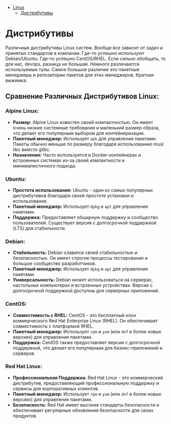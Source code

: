
- [Linux](#linux)
  - [Дистрибутивы](#Дистрибутивы)

# Дистрибутивы

Различные дистрибутивы Linux систем. Вообще все зависит от задач и принятых стандартов в компании. Где-то успешно используют Debian/Ubuntu. Где-то успешно CentOS/RHEL.
Если сильно обобщать, то для нас, devops, разница не большая. 
Немного различаются используемые тулы. Самое большое различие это пакетные менеджеры и репозитории пакетов для этих менеджеров.
Краткая выжимка:

## **Сравнение Различных Дистрибутивов Linux:**

### **Alpine Linux:**
- **Размер:** Alpine Linux известен своей компактностью. Он имеет очень низкие системные требования и маленький размер образа, что делает его популярным выбором для контейнеризации.
- **Пакетный менеджер:** Использует `apk` для управления пакетами. Пакеты обычно меньше по размеру благодаря использованию musl libc вместо glibc.
- **Назначение:** Часто используется в Docker-контейнерах и встроенных системах из-за своей компактности и минималистичного подхода.

### **Ubuntu:**
- **Простота использования:** Ubuntu - один из самых популярных дистрибутивов благодаря своей простоте установки и использования.
- **Пакетный менеджер:** Использует `dpkg` и `apt` для управления пакетами.
- **Поддержка:** Предоставляет обширную поддержку и сообщество пользователей. Существует версия с долгосрочной поддержкой (LTS) для стабильности.

### **Debian:**
- **Стабильность:** Debian славится своей стабильностью и безопасностью. Он имеет строгие процессы тестирования и большое сообщество разработчиков.
- **Пакетный менеджер:** Использует `dpkg` и `apt` для управления пакетами.
- **Универсальность:** Debian может использоваться на серверах, настольных компьютерах и встроенных устройствах. Версии с долгосрочной поддержкой доступны для серверных приложений.

### **CentOS:**
- **Совместимость с RHEL:** CentOS - это бесплатный клон коммерческого Red Hat Enterprise Linux (RHEL). Он обеспечивает совместимость с платформой RHEL.
- **Пакетный менеджер:** Использует `rpm` и `yum` (или `dnf` в более новых версиях) для управления пакетами.
- **Поддержка:** CentOS также предоставляет версии с долгосрочной поддержкой, что делает его популярным для бизнес-приложений и серверов.

### **Red Hat Linux:**
- **Профессиональная Поддержка:** Red Hat Linux - это коммерческий дистрибутив, предоставляющий профессиональную поддержку и сервисы для корпоративных клиентов.
- **Пакетный менеджер:** Использует `rpm` и `yum` (или `dnf` в более новых версиях) для управления пакетами.
- **Безопасность:** Red Hat имеет высокие стандарты безопасности и обеспечивает регулярные обновления безопасности для своих продуктов.


